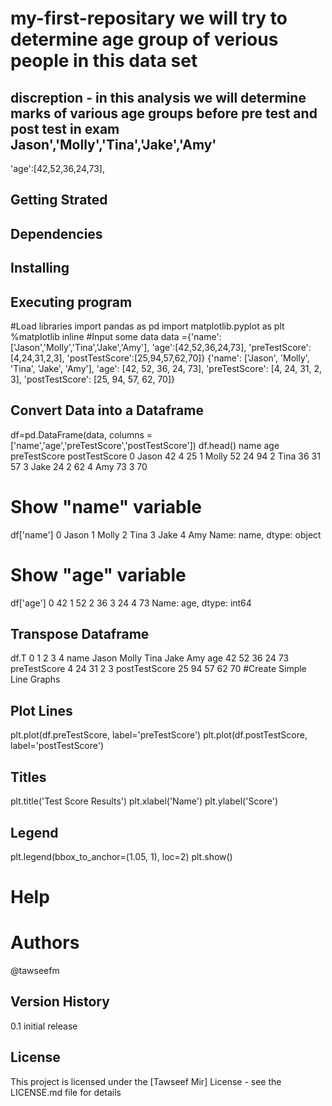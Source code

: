 # my-first-repositary we will try to determine age group of verious people in this data set
## discreption - in this analysis we will determine marks of various age groups before pre test and post test in exam Jason','Molly','Tina','Jake','Amy' 
'age':[42,52,36,24,73],
## Getting Strated
## Dependencies
## Installing
## Executing program
#Load libraries
import pandas as pd
import matplotlib.pyplot as plt
%matplotlib inline
#Input some data
data ={'name':['Jason','Molly','Tina','Jake','Amy'],
      'age':[42,52,36,24,73],
      'preTestScore':[4,24,31,2,3],
      'postTestScore':[25,94,57,62,70]}
 {'name': ['Jason', 'Molly', 'Tina', 'Jake', 'Amy'],
 'age': [42, 52, 36, 24, 73],
 'preTestScore': [4, 24, 31, 2, 3],
 'postTestScore': [25, 94, 57, 62, 70]}
 ## Convert Data into a Dataframe
df=pd.DataFrame(data, columns =['name','age','preTestScore','postTestScore'])
df.head()
name	age	preTestScore	postTestScore
0	Jason	42	4	25
1	Molly	52	24	94
2	Tina	36	31	57
3	Jake	24	2	62
4	Amy	73	3	70
# Show "name" variable
df['name']
0    Jason
1    Molly
2     Tina
3     Jake
4      Amy
Name: name, dtype: object
# Show "age" variable
df['age']
0    42
1    52
2    36
3    24
4    73
Name: age, dtype: int64
## Transpose Dataframe
df.T
	0	1	2	3	4
name	Jason	Molly	Tina	Jake	Amy
age	42	52	36	24	73
preTestScore	4	24	31	2	3
postTestScore	25	94	57	62	70
#Create Simple Line Graphs

## Plot Lines
plt.plot(df.preTestScore, label='preTestScore')
plt.plot(df.postTestScore, label='postTestScore')

## Titles
plt.title('Test Score Results')
plt.xlabel('Name')
plt.ylabel('Score')

## Legend 
plt.legend(bbox_to_anchor=(1.05, 1), loc=2)
plt.show()
# Help
# Authors
@tawseefm
## Version History
0.1
initial release 
## License
This project is licensed under the [Tawseef Mir] License - see the LICENSE.md file for details
